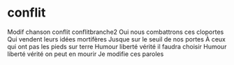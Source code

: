 # conflit
Modif chanson conflit conflitbranche2
Oui nous combattrons ces cloportes
Qui vendent leurs idées mortifères
Jusque sur le seuil de nos portes
À ceux qui ont pas les pieds sur terre
Humour liberté vérité il faudra choisir
Humour liberté vérité on peut en mourir 
Je modifie ces paroles



